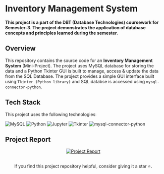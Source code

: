 # Inventory Management System

**This project is a part of the DBT (Database Technologies) coursework for Semester-3. The project demonstrates the application of database concepts and principles learned during the semester.**


## Overview 

This repository contains the source code for an **Inventory Management System** (Mini-Project). The project uses MySQL database for storing the data and a Python Tkinter GUI is built to manage, access & update the data from the SQL Database.
The project provides a simple GUI interface built using `Tkinter (Python library)` and SQL databse is accessed using `mysql-connector-python`.


## Tech Stack

This project uses the following technologies:

![MySQL](https://go-skill-icons.vercel.app/api/icons?i=mysql)
![Python](https://go-skill-icons.vercel.app/api/icons?i=python)
![Jupyter](https://go-skill-icons.vercel.app/api/icons?i=jupyter)
![Tkinter](https://custom-icon-badges.demolab.com/badge/Tkinter-silver?style=for-the-badge&logo=python)
![mysql-connector-python](https://custom-icon-badges.demolab.com/badge/mysql_connector_python-silver?style=for-the-badge&logo=python)


## Project Report
<p align="center">
    <a href="https://github.com/ChaitanyaShah26/InventoryManagement_DBT-Project/blob/main/Project_Report%20(Inventory%20Management%20System).pdf" target="_blank">
        <img src="https://custom-icon-badges.demolab.com/badge/Project_Report-e30e0e?style=for-the-badge&logo=file" alt="Project Report">
    </a>
</p>


## 
<p align="center">If you find this project repository helpful, consider giving it a star ⭐.</p>